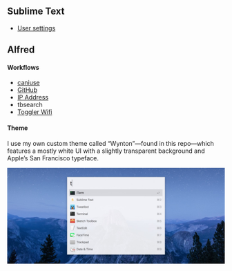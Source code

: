 ## Sublime Text

- [User settings](Preferences.sublime-settings)

## Alfred

#### Workflows

- [caniuse](https://github.com/willfarrell/alfred-caniuse-workflow)
- [GitHub](http://gordonfontenot.com)
- [IP Address](https://github.com/zenorocha/alfred-workflows/tree/master/ip-address)
- tbsearch
- [Toggler Wifi](https://www.dropbox.com/s/6uy61eg8x2ayrzj/Toggler%20Wifi.alfredworkflow)

#### Theme

I use my own custom theme called “Wynton”—found in this repo—which features a
mostly white UI with a slightly transparent background
and Apple’s San Francisco typeface.

![Wynton](wynton-alfred-theme.jpg)
